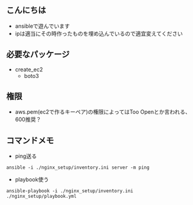 ## こんにちは
- ansibleで遊んでいます
- ipは適当にその時作ったものを埋め込んでいるので適宜変えてください
## 必要なパッケージ
- create_ec2
  - boto3
## 権限
- aws.pem(ec2で作るキーペア)の権限によってはToo Openとか言われる、600推奨？
## コマンドメモ
- ping送る
```
ansible -i ./nginx_setup/inventory.ini server -m ping
```
- playbook使う
```
ansible-playbook -i ./nginx_setup/inventory.ini ./nginx_setup/playbook.yml
```